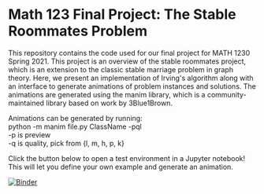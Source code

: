 # Math 123 Final Project: The Stable Roommates Problem
This repository contains the code used for our final project for MATH 1230 Spring 2021. This project is an overview of the stable roommates project, which is an extension to the classic stable marriage problem in graph theory. Here, we present an implementation of Irving's algorithm along with an interface to generate animations of problem instances and solutions. The animations are generated using the manim library, which is a community-maintained library based on work by 3Blue1Brown.  

Animations can be generated by running:  
python -m manim file.py ClassName -pql  
-p is preview  
-q is quality, pick from {l, m, h, p, k}  

Click the button below to open a test environment in a Jupyter notebook! This will let you define your own example and generate an animation.

[![Binder](https://mybinder.org/badge_logo.svg)](https://mybinder.org/v2/gh/dcabatin/math123final/HEAD?filepath=irving_scene.ipynb)